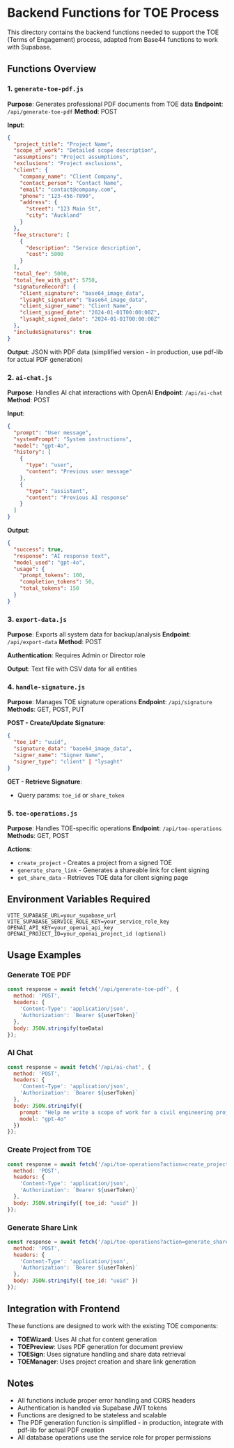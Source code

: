 # Backend Functions for TOE Process

This directory contains the backend functions needed to support the TOE (Terms of Engagement) process, adapted from Base44 functions to work with Supabase.

## Functions Overview

### 1. `generate-toe-pdf.js`
**Purpose**: Generates professional PDF documents from TOE data
**Endpoint**: `/api/generate-toe-pdf`
**Method**: POST

**Input**:
```json
{
  "project_title": "Project Name",
  "scope_of_work": "Detailed scope description",
  "assumptions": "Project assumptions",
  "exclusions": "Project exclusions", 
  "client": {
    "company_name": "Client Company",
    "contact_person": "Contact Name",
    "email": "contact@company.com",
    "phone": "123-456-7890",
    "address": {
      "street": "123 Main St",
      "city": "Auckland"
    }
  },
  "fee_structure": [
    {
      "description": "Service description",
      "cost": 5000
    }
  ],
  "total_fee": 5000,
  "total_fee_with_gst": 5750,
  "signatureRecord": {
    "client_signature": "base64_image_data",
    "lysaght_signature": "base64_image_data",
    "client_signer_name": "Client Name",
    "client_signed_date": "2024-01-01T00:00:00Z",
    "lysaght_signed_date": "2024-01-01T00:00:00Z"
  },
  "includeSignatures": true
}
```

**Output**: JSON with PDF data (simplified version - in production, use pdf-lib for actual PDF generation)

### 2. `ai-chat.js`
**Purpose**: Handles AI chat interactions with OpenAI
**Endpoint**: `/api/ai-chat`
**Method**: POST

**Input**:
```json
{
  "prompt": "User message",
  "systemPrompt": "System instructions",
  "model": "gpt-4o",
  "history": [
    {
      "type": "user",
      "content": "Previous user message"
    },
    {
      "type": "assistant", 
      "content": "Previous AI response"
    }
  ]
}
```

**Output**:
```json
{
  "success": true,
  "response": "AI response text",
  "model_used": "gpt-4o",
  "usage": {
    "prompt_tokens": 100,
    "completion_tokens": 50,
    "total_tokens": 150
  }
}
```

### 3. `export-data.js`
**Purpose**: Exports all system data for backup/analysis
**Endpoint**: `/api/export-data`
**Method**: POST

**Authentication**: Requires Admin or Director role

**Output**: Text file with CSV data for all entities

### 4. `handle-signature.js`
**Purpose**: Manages TOE signature operations
**Endpoint**: `/api/signature`
**Methods**: GET, POST, PUT

**POST - Create/Update Signature**:
```json
{
  "toe_id": "uuid",
  "signature_data": "base64_image_data",
  "signer_name": "Signer Name",
  "signer_type": "client" | "lysaght"
}
```

**GET - Retrieve Signature**:
- Query params: `toe_id` or `share_token`

### 5. `toe-operations.js`
**Purpose**: Handles TOE-specific operations
**Endpoint**: `/api/toe-operations`
**Methods**: GET, POST

**Actions**:
- `create_project` - Creates a project from a signed TOE
- `generate_share_link` - Generates a shareable link for client signing
- `get_share_data` - Retrieves TOE data for client signing page

## Environment Variables Required

```env
VITE_SUPABASE_URL=your_supabase_url
VITE_SUPABASE_SERVICE_ROLE_KEY=your_service_role_key
OPENAI_API_KEY=your_openai_api_key
OPENAI_PROJECT_ID=your_openai_project_id (optional)
```

## Usage Examples

### Generate TOE PDF
```javascript
const response = await fetch('/api/generate-toe-pdf', {
  method: 'POST',
  headers: {
    'Content-Type': 'application/json',
    'Authorization': `Bearer ${userToken}`
  },
  body: JSON.stringify(toeData)
});
```

### AI Chat
```javascript
const response = await fetch('/api/ai-chat', {
  method: 'POST',
  headers: {
    'Content-Type': 'application/json',
    'Authorization': `Bearer ${userToken}`
  },
  body: JSON.stringify({
    prompt: "Help me write a scope of work for a civil engineering project",
    model: "gpt-4o"
  })
});
```

### Create Project from TOE
```javascript
const response = await fetch('/api/toe-operations?action=create_project', {
  method: 'POST',
  headers: {
    'Content-Type': 'application/json',
    'Authorization': `Bearer ${userToken}`
  },
  body: JSON.stringify({ toe_id: "uuid" })
});
```

### Generate Share Link
```javascript
const response = await fetch('/api/toe-operations?action=generate_share_link', {
  method: 'POST',
  headers: {
    'Content-Type': 'application/json',
    'Authorization': `Bearer ${userToken}`
  },
  body: JSON.stringify({ toe_id: "uuid" })
});
```

## Integration with Frontend

These functions are designed to work with the existing TOE components:

- **TOEWizard**: Uses AI chat for content generation
- **TOEPreview**: Uses PDF generation for document preview
- **TOESign**: Uses signature handling and share data retrieval
- **TOEManager**: Uses project creation and share link generation

## Notes

- All functions include proper error handling and CORS headers
- Authentication is handled via Supabase JWT tokens
- Functions are designed to be stateless and scalable
- The PDF generation function is simplified - in production, integrate with pdf-lib for actual PDF creation
- All database operations use the service role for proper permissions
